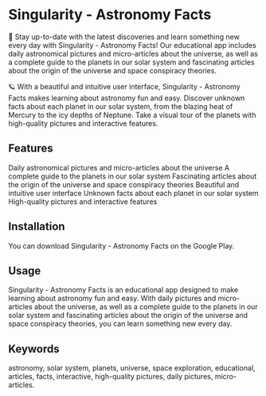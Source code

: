# Singularity - Astronomy Facts
🚀 Stay up-to-date with the latest discoveries and learn something new every day with Singularity - Astronomy Facts! Our educational app includes daily astronomical pictures and micro-articles about the universe, as well as a complete guide to the planets in our solar system and fascinating articles about the origin of the universe and space conspiracy theories.

🪐 With a beautiful and intuitive user interface, Singularity - Astronomy Facts makes learning about astronomy fun and easy. Discover unknown facts about each planet in our solar system, from the blazing heat of Mercury to the icy depths of Neptune. Take a visual tour of the planets with high-quality pictures and interactive features.

## Features
Daily astronomical pictures and micro-articles about the universe
A complete guide to the planets in our solar system
Fascinating articles about the origin of the universe and space conspiracy theories
Beautiful and intuitive user interface
Unknown facts about each planet in our solar system
High-quality pictures and interactive features

## Installation
You can download Singularity - Astronomy Facts on the Google Play.

## Usage
Singularity - Astronomy Facts is an educational app designed to make learning about astronomy fun and easy. With daily pictures and micro-articles about the universe, as well as a complete guide to the planets in our solar system and fascinating articles about the origin of the universe and space conspiracy theories, you can learn something new every day.

## Keywords
astronomy, solar system, planets, universe, space exploration, educational, articles, facts, interactive, high-quality pictures, daily pictures, micro-articles.
